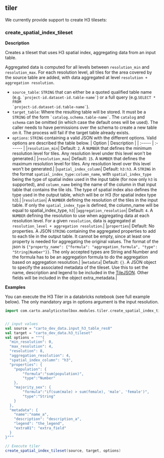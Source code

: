 ## tiler

<div class="badges"><div class="advanced"></div></div>

We currently provide support to create H3 tilesets:


### create_spatial_index_tileset

**Description**

Creates a tileset that uses H3 spatial index, aggregating data from an input table.

Aggregated data is computed for all levels between `resolution_min` and `resolution_max`. For each resolution level, all tiles for the area covered by the source table are added, with data aggregated at level `resolution + aggregation resolution`.

* `source_table`: `STRING` that can either be a quoted qualified table name (e.g. <code>\`project-id.dataset-id.table-name\`</code>) or a full query (e.g.<code>SELECT * FROM \`project-id.dataset-id.table-name\`</code>).
* `target_table`: Where the resulting table will be stored. It must be a `STRING` of the form <code>\`catalog.schema.table-name\`</code>. The `catalog` and `schema` can be omitted (in which case the default ones will be used). The caller needs to have permissions over the schema to create a new table on it. The process will fail if the target table already exists.
* `options`: `STRING` containing a valid JSON with the different options. Valid options are described the table below.
| Option | Description |
| :----- | :------ |
|`resolution_min`| Default: `2`. A `NUMBER` that defines the minimum resolution level for tiles. Any resolution level under this level won't be generated.|
|`resolution_max`| Default: `15`. A `NUMBER` that defines the maximum resolution level for tiles. Any resolution level over this level won't be generated.|
|`spatial_index_column`| Default: `h3:h3`. A `STRING` in the format `spatial_index_type:column_name`, with `spatial_index_type` being the type of spatial index used in the input table (for now only `h3` is supported), and `column_name` being the name of the column in that input table that contains the tile ids. The type of spatial index also defines the type used in the output table, which will be or H3 (for spatial index type `h3`).|
|`resolution`| A `NUMBER` defining the resolution of the tiles in the input table. If only the `spatial_index_type` is defined, the column_name will be equal to spatial_index_type, `h3`|
|`aggregation_resolution`| Default: `4`. A `NUMBER` defining the resolution to use when aggregating data at each resolution level. For a given `resolution`, data is aggregated at `resolution_level + aggregation resolution`.|
|`properties`| Default: No properties. A JSON `STRING` containing the aggregated properties to add to each tile in the output table. It cannot be empty, since at least one property is needed for aggregating the original values. The format of the json is `{"property_name": {"formula": "aggregation_formula", "type": "String|Number"}}`. The only accepted types are String and Number and the formula has to be an aggregation formula to do the aggregation based on aggregation resolution.|
|`metadata`| Default: `{}`. A JSON object to specify the associated metadata of the tileset. Use this to set the name, description and legend to be included in the [TileJSON](https://github.com/mapbox/tilejson-spec/tree/master/2.2.0). Other fields will be included in the object extra_metadata.|

**Examples**

You can execute the H3 Tiler in a databricks notebook (see full example below). The only mandatory args in options argument is the input resolution.

```scala
import com.carto.analyticstoolbox.modules.tiler.create_spatial_index_tileset


// input values
val source = "carto_dev_data.input_h3_table_res8"
val target = "carto_dev_data.h3_tileset"
val options = """{
  "min_resolution": 0,
  "max_resolution": 4,
  "resolution": 8,
  "aggregation_resolution": 4,
  "spatial_index_column": "h3",
  "properties": {
    "population": {
        "formula":"sum(population)",
        "type":"Number"
    },
    "majority_sex": {
        "formula":"if(sum(male) > sum(female), 'male', 'female')",
        "type":"String"
    }
  },
  "metadata": {
    "name":"name_a",
    "description": "description_a",
    "legend": "the_legend",
    "extra01": "extra_field"
  }
}"""

// Execute tiler
create_spatial_index_tileset(source, target, options)
```

